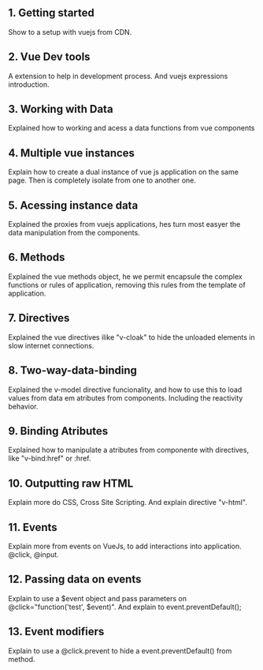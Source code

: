 ## 1. Getting started

Show to a setup with vuejs from CDN.

## 2. Vue Dev tools

A extension to help in development process. And vuejs expressions introduction.

## 3. Working with Data

Explained how to working and acess a data functions from vue components

## 4. Multiple vue instances

Explain how to create a dual instance of vue js application on the same page. Then is completely isolate from one to another one.

## 5. Acessing instance data

Explained the proxies from vuejs applications, hes turn most easyer the data manipulation from the components.

## 6. Methods

Explained the vue methods object, he we permit encapsule the complex functions or rules of application, removing this rules from the template of application.

## 7. Directives

Explained the vue directives ilike "v-cloak" to hide the unloaded elements in slow internet connections.

## 8. Two-way-data-binding

Explained the v-model directive funcionality, and how to use this to load values from data em atributes from components. Including the reactivity behavior.

## 9. Binding Atributes

Explained how to manipulate a atributes from componente with directives, like "v-bind:href" or :href.

## 10. Outputting raw HTML

Explain more do CSS, Cross Site Scripting. And explain directive "v-html".

## 11. Events

Explain more from events on VueJs, to add interactions into application. @click, @input.

## 12. Passing data on events

Explain to use a $event object and pass parameters on @click="function('test', $event)". And explain to event.preventDefault();

## 13. Event modifiers

Explain to use a @click.prevent to hide a event.preventDefault() from method.
